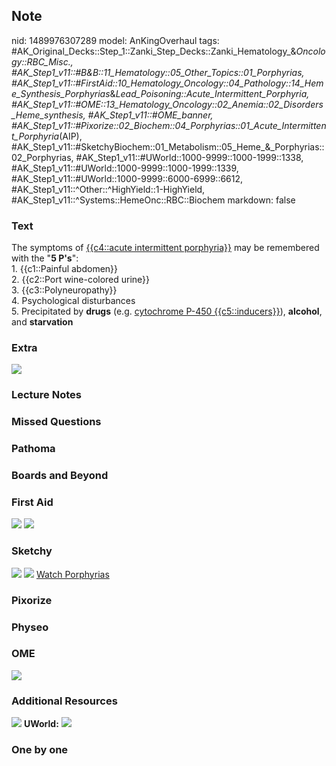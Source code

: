 ## Note
nid: 1489976307289
model: AnKingOverhaul
tags: #AK_Original_Decks::Step_1::Zanki_Step_Decks::Zanki_Hematology_&_Oncology::RBC_Misc., #AK_Step1_v11::#B&B::11_Hematology::05_Other_Topics::01_Porphyrias, #AK_Step1_v11::#FirstAid::10_Hematology_Oncology::04_Pathology::14_Heme_Synthesis_Porphyrias_&_Lead_Poisoning::Acute_Intermittent_Porphyria, #AK_Step1_v11::#OME::13_Hematology_Oncology::02_Anemia::02_Disorders_Heme_synthesis, #AK_Step1_v11::#OME_banner, #AK_Step1_v11::#Pixorize::02_Biochem::04_Porphyrias::01_Acute_Intermittent_Porphyria_(AIP), #AK_Step1_v11::#SketchyBiochem::01_Metabolism::05_Heme_&_Porphyrias::02_Porphyrias, #AK_Step1_v11::#UWorld::1000-9999::1000-1999::1338, #AK_Step1_v11::#UWorld::1000-9999::1000-1999::1339, #AK_Step1_v11::#UWorld::1000-9999::6000-6999::6612, #AK_Step1_v11::^Other::^HighYield::1-HighYield, #AK_Step1_v11::^Systems::HemeOnc::RBC::Biochem
markdown: false

### Text
<div>
  The symptoms of <u>{{c4::acute intermittent porphyria}}</u> may
  be remembered with the "<b>5 P's</b>":
</div>
<div>
  1. {{c1::Painful abdomen}}
</div>
<div>
  2. {{c2::Port wine-colored urine}}
</div>
<div>
  3. {{c3::Polyneuropathy}}
</div>
<div>
  4. Psychological disturbances
</div>
<div>
  5. Precipitated by <b>drugs</b> (e.g. <u>cytochrome P-450
  {{c5::inducers}}</u>), <b>alcohol</b>, and <b>starvation</b>
</div>

### Extra
<img src="porphyria%20urine_1606536512076.png">

### Lecture Notes


### Missed Questions


### Pathoma


### Boards and Beyond


### First Aid
<img src="tmpXYlW64.png"> <img src="tmpxaWlpO.png">

### Sketchy
<img src="Porphyrias.png"> <img src=
"Screen%20Shot%202022-01-30%20at%204.01.43%20AM.png"> <a href=
"https://dashboard.sketchy.com/study/medical/courses/medical-biochemistry/units/medical-biochemistry-metabolism/videos/medical-biochemistry-metabolism-heme-and-porphyrias-porphyrias?utm_source=anki&utm_medium=partnership&utm_campaign=february_update&utm_content=medical">
Watch Porphyrias</a>

### Pixorize


### Physeo


### OME
<div class="ome-widget">
  <a href="https://onlinemeded.org?ref=anki"><img src=
  "_OME_AnkiFlashcards_General_7.png"></a>
</div>

### Additional Resources
<img src="paste-69ff5109947ab7acf2a2a07b0a0c502c5e7076bd.jpg">
<b>UWorld:</b> <img src="tmpfLt4_i.png">

### One by one

